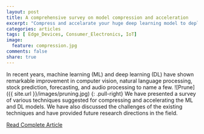 ```yaml
---
layout: post
title: A comprehensive survey on model compression and acceleration 
excerpt: "Compress and accelarate your huge deep learning model to deploy in resource constraints devices."
categories: articles
tags: [ Edge_Devices, Consumer_Electronics, IoT]
image:
  feature: compression.jpg
comments: false
share: true
---
```


In recent years, machine learning (ML) and deep learning (DL) have shown remarkable improvement in computer vision, natural language processing, stock prediction, forecasting, and audio processing to name a few.
![Prune]({{ site.url }}/images/pruning.jpg)
{: .pull-right}
We have presented a survey of various techniques suggested for compressing and accelerating the ML and DL models. We have also discussed the challenges of the existing techniques and have provided future research directions in the field.
<div markdown="0"><a href="https://link.springer.com/article/10.1007/s10462-020-09816-7" class="btn">Read Complete Article</a></div>

